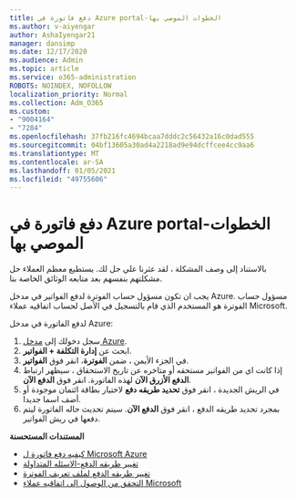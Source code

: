 ```yaml
---
title: دفع فاتورة في Azure portal-الخطوات الموصي بها
ms.author: v-aiyengar
author: AshaIyengar21
manager: dansimp
ms.date: 12/17/2020
ms.audience: Admin
ms.topic: article
ms.service: o365-administration
ROBOTS: NOINDEX, NOFOLLOW
localization_priority: Normal
ms.collection: Adm_O365
ms.custom:
- "9004164"
- "7284"
ms.openlocfilehash: 37fb216fc4694bcaa7dddc2c56432a16c0dad555
ms.sourcegitcommit: 04bf13605a30ad4a2218ad9e94dcffcee4cc9aa6
ms.translationtype: MT
ms.contentlocale: ar-SA
ms.lasthandoff: 01/05/2021
ms.locfileid: "49755606"
---
```

# <a name="pay-invoice-in-azure-portal---recommended-steps"></a>دفع فاتورة في Azure portal-الخطوات الموصي بها

بالاستناد إلى وصف المشكلة ، لقد عثرنا علي حل لك. يستطيع معظم العملاء حل مشكلتهم بنفسهم بعد متابعه الوثائق الخاصة بنا.

يجب ان تكون مسؤول حساب الفوترة لدفع الفواتير في مدخل Azure. مسؤول حساب الفوترة هو المستخدم الذي قام بالتسجيل في الأصل لحساب اتفاقيه عملاء Microsoft. 

لدفع الفاتورة في مدخل Azure: 

1. سجل دخولك إلى [مدخل Azure](https://portal.azure.com/).
1. ابحث عن **إدارة التكلفة + الفواتير**.
1. في الجزء الأيمن ، ضمن **الفوترة**، انقر فوق **الفواتير**.
1. إذا كانت اي من الفواتير مستحقه أو متاخره عن تاريخ الاستحقاق ، سيظهر ارتباط **الدفع الأزرق الآن** لهذه الفاتورة. انقر فوق **الدفع الآن**.
1. في الريش الجديدة ، انقر فوق **تحديد طريقه دفع** لاختيار بطاقة ائتمان موجودة أو أضف اسما جديدا.
1. بمجرد تحديد طريقه الدفع ، انقر فوق **الدفع الآن**.
سيتم تحديث حاله الفاتورة ليتم دفعها في ريش الفواتير.

**المستندات المستحسنة**

- [كيفيه دفع فاتورة ل Microsoft Azure](https://docs.microsoft.com/azure/cost-management-billing/understand/pay-bill)
- [تغيير طريقه الدفع-الاسئله المتداولة](https://docs.microsoft.com/azure/billing/billing-how-to-change-credit-card?WT.mc_id=Portal-Microsoft_Azure_Support#frequently-asked-questions)
- [تغيير طريقه الدفع لملف تعريف الفوترة](https://docs.microsoft.com/azure/cost-management-billing/manage/change-credit-card?WT.mc_id=Portal-Microsoft_Azure_Support#manage-credit-cards-for-a-microsoft-customer-agreement)
- [التحقق من الوصول إلى اتفاقيه عملاء Microsoft](https://docs.microsoft.com/azure/cost-management-billing/manage/change-credit-card?WT.mc_id=Portal-Microsoft_Azure_Support%22%20%5Cl%20%22manage-credit-cards-for-a-microsoft-customer-agreement%22%20%5Ct%20%22_blank#check-the-type-of-your-account)